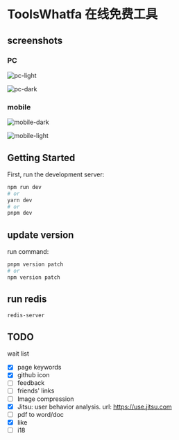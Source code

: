 # ToolsWhatfa 在线免费工具

## screenshots

### PC

![pc-light](./doc//screen-pc-dark.png)

![pc-dark](https://github.com/whatfa-space/ToolsWhatfa/blob/main/doc/pc-dark.png?raw=true)

### mobile

![mobile-dark](https://github.com/whatfa-space/ToolsWhatfa/blob/main/doc/mobile-dark.png?raw=true)

![mobile-light](https://github.com/whatfa-space/ToolsWhatfa/blob/main/doc/mobile-light.png?raw=true)

## Getting Started

First, run the development server:

```bash
npm run dev
# or
yarn dev
# or
pnpm dev
```

## update version

run command:

```bash
pnpm version patch
# or
npm version patch

```

## run  redis
```bash
redis-server
```

## TODO

wait list

- [x] page keywords
- [x] github icon
- [ ] feedback
- [ ] friends' links
- [ ] Image compression
- [x] Jitsu: user behavior analysis. url: https://use.jitsu.com
- [ ] pdf to word/doc
- [x] like
- [ ] i18
